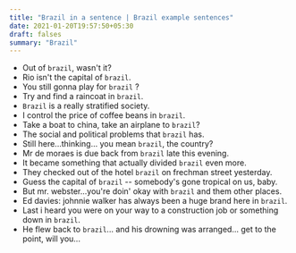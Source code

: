```yaml
---
title: "Brazil in a sentence | Brazil example sentences"
date: 2021-01-20T19:57:50+05:30
draft: falses
summary: "Brazil"
---
```

- Out of `brazil`, wasn't it?
- Rio isn't the capital of `brazil`.
- You still gonna play for `brazil` ?
- Try and find a raincoat in `brazil`.
- `Brazil` is a really stratified society.
- I control the price of coffee beans in `brazil`.
- Take a boat to china, take an airplane to `brazil`?
- The social and political problems that `brazil` has.
- Still here...thinking... you mean `brazil`, the country?
- Mr de moraes is due back from `brazil` late this evening.
- It became something that actually divided `brazil` even more.
- They checked out of the hotel `brazil` on frechman street yesterday.
- Guess the capital of `brazil` -- somebody's gone tropical on us, baby.
- But mr. webster...you're doin' okay with `brazil` and them other places.
- Ed davies: johnnie walker has always been a huge brand here in `brazil`.
- Last i heard you were on your way to a construction job or something down in `brazil`.
- He flew back to `brazil`... and his drowning was arranged... get to the point, will you...
                 
